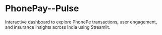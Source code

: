 # PhonePay--Pulse
Interactive dashboard to explore PhonePe transactions, user engagement, and insurance insights across India using Streamlit.
